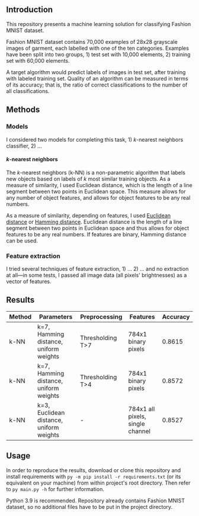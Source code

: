 ## Introduction
This repository presents a machine learning solution for classifying Fashion MNIST dataset.

Fashion MNIST dataset contains 70,000 examples of 28x28 grayscale images of garment, each labelled with one of the ten
categories. Examples have been split into two groups, 1) test set with 10,000 elements, 2) training set with 60,000
elements.

A target algorithm would predict labels of images in test set, after training with labeled training set. Quality of an
algorithm can be measured in terms of its accuracy; that is, the ratio of correct classifications to the number
of all classifications.

## Methods
### Models
I considered two models for completing this task, 1) *k*-nearest neighbors classifier, 2) ...

#### *k*-nearest neighbors
The *k*-nearest neighbors (k-NN) is a non-parametric algorithm that labels new objects based on labels of *k* most
similar training objects. As a measure of similarity, I used Euclidean distance, which is the length of a line segment
between two points in Euclidean space. This measure allows for any number of object features, and allows for object
features to be any real numbers.

As a measure of similarity, depending on features, I used
[Euclidean distance](https://en.wikipedia.org/wiki/Euclidean_distance) or
[Hamming distance](https://en.wikipedia.org/wiki/Hamming_distance). Euclidean distance is the length of a line segment
between two points in Euclidean space and thus allows for object features to be any  real numbers. If features are
binary, Hamming distance can be used.	

### Feature extraction
I tried several techniques of feature extraction, 1) ... 2) ...
and no extraction at all—in some tests, I passed all image data (all pixels' brightnesses) as a vector of features.


## Results
| Method		| Parameters									| Preprocessing			| Features							| Accuracy		|
| ----			| ----											| ----					| ----								| ----			|
| k-NN			| k=7, Hamming distance, uniform weights		| Thresholding T>7		| 784x1 binary pixels				| 0.8615		|
| k-NN			| k=7, Hamming distance, uniform weights		| Thresholding T>4		| 784x1 binary pixels				| 0.8572		|
| k-NN			| k=3, Euclidean distance, uniform weights		| -						| 784x1 all pixels, single channel	| 0.8527		|

## Usage
In order to reproduce the results, download or clone this repository and install requirements with `py -m pip install
-r requirements.txt` (or its equivalent on your machine) from within project's root directory. Then refer to `py
main.py -h`
for further information.

Python 3.9 is recommended. Repository already contains Fashion MNIST dataset, so no additional files have to be put in
the project directory.